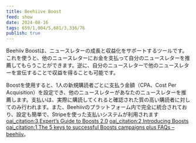 ```yaml
---
title: Beehiive Boost
feed: show
date: 2024-08-16
tags: 659/1,004/5,681/3,336/76
publish: true
---
```

Beehiiv Boostは、ニュースレターの成長と収益化をサポートするツールです。これを使うと、他のニュースレターにお金を支払って自分のニュースレターを推薦してもらうことができます。逆に、自分のニュースレターで他のニュースレターを宣伝することで収益を得ることも可能です。

Boostを使用すると、1人の新規購読者ごとに支払う金額（CPA、Cost Per Acquisition）を設定でき、他のニュースレターがあなたのニュースレターを推薦します。支払いは、実際に購読してくれると確認された質の高い購読者に対してのみ行われます。また、Beehiivのプラットフォーム内で完全に統合されており、設定も簡単で、Stripeを使った支払いシステムが利用されます [oai_citation:3,Expert’s Guide to Boosts 2.0](https://blog.beehiiv.com/p/experts-guide-boosts) [oai_citation:2,Introducing Boosts](https://product.beehiiv.com/p/introducing-boosts) [oai_citation:1,The 5 keys to successful Boosts campaigns plus FAQs – beehiiv](https://support.beehiiv.com/hc/en-us/articles/14194737991319-The-5-keys-to-successful-Boosts-campaigns-plus-FAQs)。